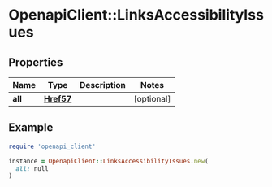 # OpenapiClient::LinksAccessibilityIssues

## Properties

| Name | Type | Description | Notes |
| ---- | ---- | ----------- | ----- |
| **all** | [**Href57**](Href57.md) |  | [optional] |

## Example

```ruby
require 'openapi_client'

instance = OpenapiClient::LinksAccessibilityIssues.new(
  all: null
)
```

